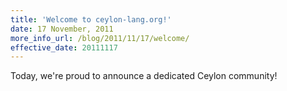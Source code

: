 ```yaml
---
title: 'Welcome to ceylon-lang.org!'
date: 17 November, 2011
more_info_url: /blog/2011/11/17/welcome/
effective_date: 20111117
---
```

Today, we're proud to announce a dedicated Ceylon community! 